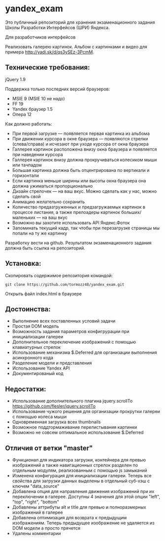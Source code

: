 yandex_exam
===========

Это публичный репозиторий для хранения экзаменационного задания Школы Разработки Интерфейсов (ШРИ) Яндекса.

Для разработчиков интерфейсов

Реализовать галерею картинок. Альбом с картинками и видео для примера http://yadi.sk/d/qs3ySEz-3PcmM.

## Технические требования:

jQuery 1.9

Поддержка только последних версий браузеров:

* MSIE 9 (MSIE 10 не надо)
* FF 19
* Yandex браузер 1.5
* Опера 12

Как должно работать:

* При первой загрузке — появляется первая картинка из альбома
* При движении курсора в окне браузера — появляются стрелки (слева/справа) и исчезают при уходе курсора от окна браузера
* Галлерея картинок расположена внизу окна браузера и появляется при наведении курсора
* Галлерея картинок внизу должна прокручиваться колесиком мыши или тачпадом
* Большая картинка должна быть отцентрирована по вертикали и горизонтали
* Если картинка меньше ширины или высоты окна браузера она должна ужиматься пропорционально
* Дизайн стрелочек — на ваш вкус. Можно сделать как у нас, можно сделать свой
* Анимацию желательно сохранить
* Количество предазгруженных и предзагружаемых картинок в процессе листания, а также прелоадеры картинок больших/маленьких — на ваш вкус
* Возможно вы захотите использовать API Яндекс.Фоток
* Запоминать текущий кадр, так чтобы при перезагрузке страницы мы попали на ту же картинку
 
Разработку вести на github. Результатом экзаменационного задания должна быть ссылка на репозиторий.

## Установка:

Скопировать содержимое репозитория командой:
```
git clone https://github.com/tormozz48/yandex_exam.git
```
Открыть файл index.html в браузере

## Достоинства:

* Выполнение всех поставленных условий задачи
* Простая DOM модель
* Возможность задания параметров конфигрурации при инициализации галереи
* Дополнительное переключение изображений с помощью клавиатурных стрелок
* Использование механизма $.Deferred для организации выполнения асинхронного кода
* Разделение модели и представления
* Использование Yandex API
* Документированый код

## Недостатки:

* Использование дополнительного плагина jquery.scrollTo https://github.com/flesler/jquery.scrollTo
* Использование чужого решения для организации прокрутки галереи с помощью колеса мыши
* Одновременная загрузка всех thumbnails
* Возможное поддтормаживание перелистывания картинки
* Возможно не совсем оптимальное использование $.Deferred

## Отличия от ветки "master"

* Функционал для индикатора загрузки, контейнера для превью изображений а также навигационных стрелок разделен по отдельным модулям, реализованным с помощью js замыканий
* Изменена конфигурация для инициализации галереи. Теперь все свойства для загрузки данных выделены в отдельный суб-хэш с ключем "data_source"
* Добавлена опция для направления движения изображений при их переключении в галерее. Доступны 4 значения для этой опции "left", "top", "right", "bottom"
* Добавлены аттрибуты alt и title для превью и полноразмерных изображений в галерее
* Добавлена оптимизация для возврата к предыдущим изображениям. Теперь предыдущее изображение не удаляется из DOM модели а просто прячется
* Удалены комментарии  
